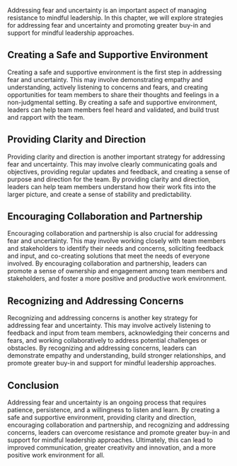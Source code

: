 
Addressing fear and uncertainty is an important aspect of managing resistance to mindful leadership. In this chapter, we will explore strategies for addressing fear and uncertainty and promoting greater buy-in and support for mindful leadership approaches.

Creating a Safe and Supportive Environment
------------------------------------------

Creating a safe and supportive environment is the first step in addressing fear and uncertainty. This may involve demonstrating empathy and understanding, actively listening to concerns and fears, and creating opportunities for team members to share their thoughts and feelings in a non-judgmental setting. By creating a safe and supportive environment, leaders can help team members feel heard and validated, and build trust and rapport with the team.

Providing Clarity and Direction
-------------------------------

Providing clarity and direction is another important strategy for addressing fear and uncertainty. This may involve clearly communicating goals and objectives, providing regular updates and feedback, and creating a sense of purpose and direction for the team. By providing clarity and direction, leaders can help team members understand how their work fits into the larger picture, and create a sense of stability and predictability.

Encouraging Collaboration and Partnership
-----------------------------------------

Encouraging collaboration and partnership is also crucial for addressing fear and uncertainty. This may involve working closely with team members and stakeholders to identify their needs and concerns, soliciting feedback and input, and co-creating solutions that meet the needs of everyone involved. By encouraging collaboration and partnership, leaders can promote a sense of ownership and engagement among team members and stakeholders, and foster a more positive and productive work environment.

Recognizing and Addressing Concerns
-----------------------------------

Recognizing and addressing concerns is another key strategy for addressing fear and uncertainty. This may involve actively listening to feedback and input from team members, acknowledging their concerns and fears, and working collaboratively to address potential challenges or obstacles. By recognizing and addressing concerns, leaders can demonstrate empathy and understanding, build stronger relationships, and promote greater buy-in and support for mindful leadership approaches.

Conclusion
----------

Addressing fear and uncertainty is an ongoing process that requires patience, persistence, and a willingness to listen and learn. By creating a safe and supportive environment, providing clarity and direction, encouraging collaboration and partnership, and recognizing and addressing concerns, leaders can overcome resistance and promote greater buy-in and support for mindful leadership approaches. Ultimately, this can lead to improved communication, greater creativity and innovation, and a more positive work environment for all.
